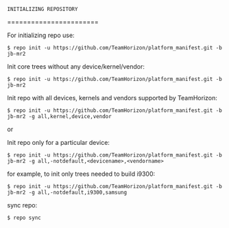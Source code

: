 	INITIALIZING REPOSITORY	
=======================	

For initializing repo use:

    $ repo init -u https://github.com/TeamHorizon/platform_manifest.git -b jb-mr2

Init core trees without any device/kernel/vendor:

    $ repo init -u https://github.com/TeamHorizon/platform_manifest.git -b jb-mr2 	

Init repo with all devices, kernels and vendors supported by TeamHorizon:

    $ repo init -u https://github.com/TeamHorizon/platform_manifest.git -b jb-mr2 -g all,kernel,device,vendor
or 	

Init repo only for a particular device:

    $ repo init -u https://github.com/TeamHorizon/platform_manifest.git -b jb-mr2 -g all,-notdefault,<devicename>,<vendorname>

for example, to init only trees needed to build i9300:

    $ repo init -u https://github.com/TeamHorizon/platform_manifest.git -b jb-mr2 -g all,-notdefault,i9300,samsung

sync repo:

    $ repo sync 
